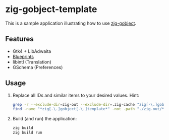 # zig-gobject-template

This is a sample application illustrating how to use [zig-gobject](https://github.com/ianprime0509/zig-gobject).

## Features

- Gtk4 + LibAdwaita
- [Blueprints](https://gitlab.gnome.org/jwestman/blueprint-compiler)
- libintl (Translation)
- GSchema (Preferences)

## Usage

1. Replace all IDs and similar items to your desired values. Hint:
   ```sh
   grep -r --exclude-dir=zig-out --exclude-dir=.zig-cache "zig[-\.]gobject[-\.]template"`
   find -name "*zig[-\.]gobject[-\.]template*" -not -path "./zig-out/*" -not -path "./.zig-cache/*"
   ```
2. Build (and run) the application:
   ```sh
   zig build
   zig build run
   ```

